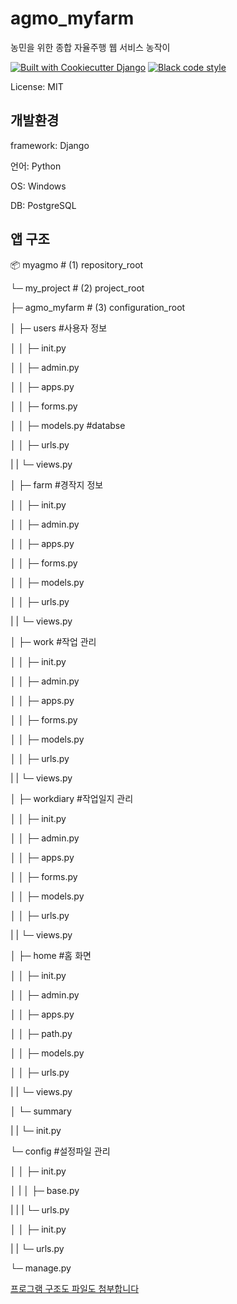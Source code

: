 # agmo_myfarm

농민을 위한 종합 자율주행 웹 서비스 농작이 

[![Built with Cookiecutter Django](https://img.shields.io/badge/built%20with-Cookiecutter%20Django-ff69b4.svg?logo=cookiecutter)](https://github.com/cookiecutter/cookiecutter-django/)
[![Black code style](https://img.shields.io/badge/code%20style-black-000000.svg)](https://github.com/ambv/black)

License: MIT

## 개발환경

framework: Django

언어: Python

OS: Windows

DB: PostgreSQL

## 앱 구조

📦 myagmo			# (1) repository_root

└─ my_project			# (2) project_root

   ├─ agmo_myfarm	# (3) configuration_root
   
   │  ├─ users                      #사용자 정보
   
   │   │  ├─ init.py
   
   │   │  ├─ admin.py
   
   
   │   │  ├─ apps.py
   
   │   │  ├─ forms.py
   
   │   │  ├─ models.py           #databse
   
   │   │  ├─ urls.py
   
   |   |  └─ views.py
   
   │  ├─ farm                      #경작지 정보
   
   │   │  ├─ init.py
   
   │   │  ├─ admin.py
   
   │   │  ├─ apps.py
   
   │   │  ├─ forms.py
   
   │   │  ├─ models.py
   
   │   │  ├─ urls.py
   
   |   |  └─ views.py
   
   │  ├─ work                      #작업 관리
   
   │   │  ├─ init.py
   
   │   │  ├─ admin.py
   
   │   │  ├─ apps.py
   
   │   │  ├─ forms.py
   
   │   │  ├─ models.py
   
   │   │  ├─ urls.py
   
   |   |  └─ views.py
   
   │  ├─ workdiary                #작업일지 관리
   
   │   │  ├─ init.py
   
   │   │  ├─ admin.py
   
   │   │  ├─ apps.py
   
   │   │  ├─ forms.py
   
   │   │  ├─ models.py
   
   │   │  ├─ urls.py
   
   |   |  └─ views.py
   
   │  ├─ home                      #홈 화면
   
   │   │  ├─ init.py
   
   
   │   │  ├─ admin.py
   
   
   │   │  ├─ apps.py
   
   │   │  ├─ path.py
   
   │   │  ├─ models.py
   
   │   │  ├─ urls.py
   
   |   |  └─ views.py
   
   │  └─ summary
   
   |   |  └─ init.py
   
   └─ config                      #설정파일 관리
   
   │   │  ├─ init.py
   
   │   |   │  ├─ base.py
   
   |   |   |  └─ urls.py
   
   │   │  ├─ init.py
   
   |   |  └─ urls.py
   
   └─ manage.py



[프로그램 구조도 파일도 첨부합니다](./농작이_프로그램구조도.pdf)







